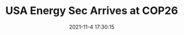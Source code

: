 ---
"title": "USA Energy Sec Arrives at COP26"
"date": "2021-11-4 17:30:15"
"feed_name": "RIGZONE"
"feed_website": "http://www.rigzone.com/"
"feed_rss": "http://www.rigzone.com/news/rss/rigzone_latest.aspx"
"link": "https://www.rigzone.com/news/usa_energy_sec_arrives_at_cop26-04-nov-2021-166919-article/?rss=true"
"source": "None"
"file": "_posts/2021-1-1-80318c69a0293f7d3473735ee66e661aea02b1bd.md"
"accident": "0"
"drilling": "0"
"dead": "0"
"injured": "0"
"arrested": "0"
"place": "unknown place"
"where": "unknown site"
"causes": "unknown"
"place_uri": "unknown place"
---